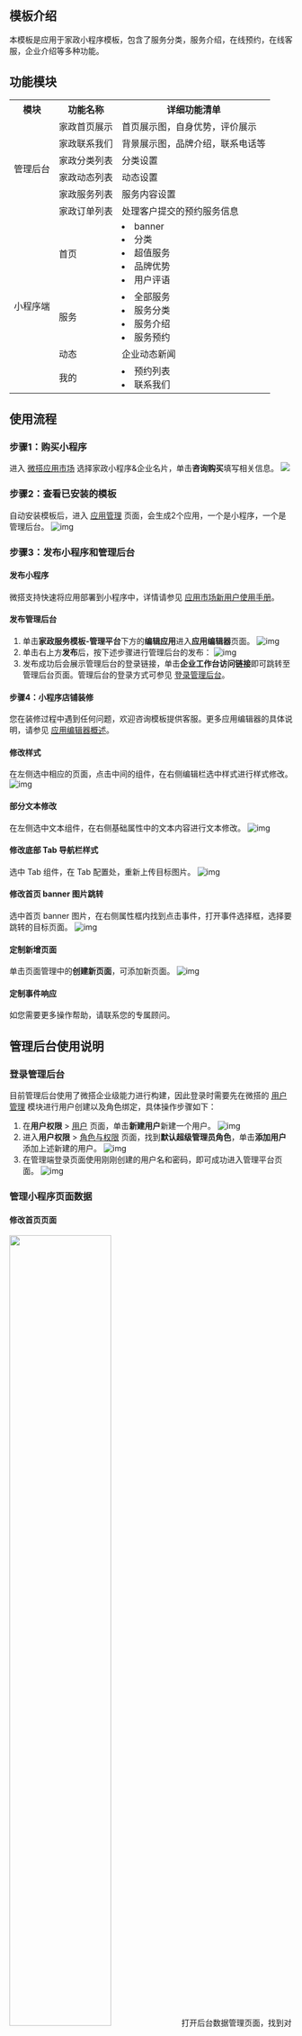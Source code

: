 ## 模板介绍

本模板是应用于家政小程序模板，包含了服务分类，服务介绍，在线预约，在线客服，企业介绍等多种功能。

## 功能模块
<table>
   <tr>
      <th>模块</th>
			<th>功能名称</th>
			<th>详细功能清单</th>
   </tr>
   <tr>
      <td rowspan="6">管理后台</td>
		 <td>家政首页展示</td>
      <td>首页展示图，自身优势，评价展示</td>  
   </tr>
	 <tr>
      <td>家政联系我们</td>
      <td>背景展示图，品牌介绍，联系电话等</td>
   </tr>	 	
	 <tr>
      <td>家政分类列表</td>
      <td>分类设置</td>
   </tr>
	 	 <tr>
      <td>家政动态列表</td>
      <td>动态设置</td>
   </tr>	 	
	 	 <tr>
      <td>家政服务列表</td>
      <td>服务内容设置</td>
   </tr>	 	
	 	 <tr>
      <td>家政订单列表</td>
      <td>处理客户提交的预约服务信息</td>
   </tr>	 	
   <tr>
      <td rowspan="4">小程序端</td>
		 <td>首页</td>
      <td><li>banner</li><li>分类</li><li>超值服务</li><li>品牌优势</li><li>用户评语</li></td>  
   </tr>
	 <tr>
      <td>服务</td>
      <td><li> 全部服务</li><li>服务分类</li><li>服务介绍</li><li>服务预约</li></td>
   </tr>	 
	 <tr>
      <td>动态</td>
      <td>企业动态新闻</td>
   </tr>	
	 <tr>
      <td>我的</td>
      <td><li> 预约列表</li><li> 联系我们</li></td>
   </tr>	 	 
</table>

## 使用流程

### 步骤1：购买小程序

进入 [微搭应用市场](https://weda.cloud.tencent.com/) 选择家政小程序&企业名片，单击**咨询购买**填写相关信息。
![](https://qcloudimg.tencent-cloud.cn/raw/22158301f7487615e1397b935b1da49b.png)

### 步骤2：查看已安装的模板

自动安装模板后，进入 [应用管理](https://console.cloud.tencent.com/lowcode/app/owner) 页面，会生成2个应用，一个是小程序，一个是管理后台。
![img](https://qcloudimg.tencent-cloud.cn/raw/5bfaca5b01d69876223527f0d243fe39.png)        

### 步骤3：发布小程序和管理后台

#### 发布小程序

微搭支持快速将应用部署到小程序中，详情请参见 [应用市场新用户使用手册](https://cloud.tencent.com/document/product/1301/62015)。

#### 发布管理后台

1. 单击**家政服务模板-管理平台**下方的**编辑应用**进入**应用编辑器**页面。             ![img](https://qcloudimg.tencent-cloud.cn/raw/beda90753e6134b9482abce24de36d66.png)        
2. 单击右上方**发布**后，按下述步骤进行管理后台的发布：
![img](https://qcloudimg.tencent-cloud.cn/raw/a6a089e518e70cfb26e2a3a2394a805e.png)        
3. 发布成功后会展示管理后台的登录链接，单击**企业工作台访问链接**即可跳转至管理后台页面。管理后台的登录方式可参见 [登录管理后台](https://cloud.tencent.com/document/product/1301/75940#login)。

#### 步骤4：小程序店铺装修

您在装修过程中遇到任何问题，欢迎咨询模板提供客服。更多应用编辑器的具体说明，请参见 [应用编辑器概述](https://cloud.tencent.com/document/product/1301/53204)。

#### 修改样式

在左侧选中相应的页面，点击中间的组件，在右侧编辑栏选中样式进行样式修改。
 ![img](https://qcloudimg.tencent-cloud.cn/raw/90fa0557144a1c7da88bb32946f1185e.png)        

####  部分文本修改

在左侧选中文本组件，在右侧基础属性中的文本内容进行文本修改。
![img](https://qcloudimg.tencent-cloud.cn/raw/ad1f0888a7b01f6bdd9b14b6efd13905.png)        



#### 修改底部 Tab 导航栏样式

选中 Tab 组件，在 Tab 配置处，重新上传目标图片。
 ![img](https://qcloudimg.tencent-cloud.cn/raw/152f3e82f6fa2268858fa02f9f5cbd40.png)        

#### 修改首页 banner 图片跳转

选中首页 banner 图片，在右侧属性框内找到点击事件，打开事件选择框，选择要跳转的目标页面。
![img](https://qcloudimg.tencent-cloud.cn/raw/c92057380ccb620991e50e3efa532c58.png)        

#### 定制新增页面

单击页面管理中的**创建新页面**，可添加新页面。
![img](https://qcloudimg.tencent-cloud.cn/raw/1ea62ce65dd59d1f6ed77d947c038c8d.png)        

#### 定制事件响应

如您需要更多操作帮助，请联系您的专属顾问。

## 管理后台使用说明

### 登录管理后台

目前管理后台使用了微搭企业级能力进行构建，因此登录时需要先在微搭的 [用户管理](https://console.cloud.tencent.com/lowcode/permission/user) 模块进行用户创建以及角色绑定，具体操作步骤如下：

1. 在**用户权限** > [用户](https://console.cloud.tencent.com/lowcode/permission/user) 页面，单击**新建用户**新建一个用户。
![img](https://qcloudimg.tencent-cloud.cn/raw/c42a0d1581a644cd40350335d4352e28.png)       
2. 进入**用户权限** > [角色与权限](https://console.cloud.tencent.com/lowcode/permission/role) 页面，找到**默认超级管理员角色**，单击**添加用户**添加上述新建的用户。
![img](https://qcloudimg.tencent-cloud.cn/raw/8c54de82db4f611c135a97729db31fee.png)        
3. 在管理端登录页面使用刚刚创建的用户名和密码，即可成功进入管理平台页面。
![img](https://qcloudimg.tencent-cloud.cn/raw/367695130cbda2bf82027c2d16412aea.png)        

### 管理小程序页面数据

#### 修改首页页面
<img src = "https://qcloudimg.tencent-cloud.cn/raw/25f9d2f0519833867d9e855b05d8425c.png" style="width: 60%"> 
打开后台数据管理页面，找到对应的页面，添加或修改数据。
![img](https://qcloudimg.tencent-cloud.cn/raw/24a06730ae04ce20360632d0944be8d9.png)        

#### **设置分类**
<img src = "https://qcloudimg.tencent-cloud.cn/raw/fe6a38584493140bd634ae015c83130e.png" style="width: 60%"> 
打开后台数据管理页面，找到对应的页面。
 ![img](https://qcloudimg.tencent-cloud.cn/raw/b82142a4a48971b13d4e7b085ac833d3.png)        
可进行数据添加或修改操作。
 ![img](https://qcloudimg.tencent-cloud.cn/raw/52cf0fd08af8793274ab2a6d8ea5a60f.png)        
分类的图标处，输入的是图片的存放地址。可以将图片先上传到模板的素材库中。
![img](https://qcloudimg.tencent-cloud.cn/raw/d7da1449530eb5e0a3dcfcf1ae68be5f.png)        
然后复制图片地址，将图片地址黏贴到分类图标处。
![img](https://qcloudimg.tencent-cloud.cn/raw/a067723f7030ea59ad4f8dfe732910ca.png)        

#### 设置联系我们页面
<img src = "https://qcloudimg.tencent-cloud.cn/raw/739f90456b62215e04a8b8b8ce943606.png" style="width: 60%"> 
在后台数据管理页面中，添加或修改里面的内容。
![img](https://qcloudimg.tencent-cloud.cn/raw/2f97efa33d5643f826dfc28ce1270ef7.png)        

#### 查看服务预约订单

用户在微信小程序端提交了预约信息，在后台数据管理页面中，找到对应的页面，可查看预约信息，进行处理。
![img](https://qcloudimg.tencent-cloud.cn/raw/37078d098702e53d7897f2e7adb4a795.png)        

#### 修改动态页面
<img src = "https://qcloudimg.tencent-cloud.cn/raw/b8402e1cf589751c2cf2d838895ba324.png" style="width: 60%"> 
在后台数据管理页面中，找到对应的页面，可添加修改数据。
![img](https://qcloudimg.tencent-cloud.cn/raw/d3afead281b74a4e6ef2821c6e069bc3.png)        

#### 管理服务内容

在后台数据管理页面中，找到对应的页面，可添加/修改数据。
 ![img](https://qcloudimg.tencent-cloud.cn/raw/5b5496305535671fa16769a9b9b733a2.png)        
